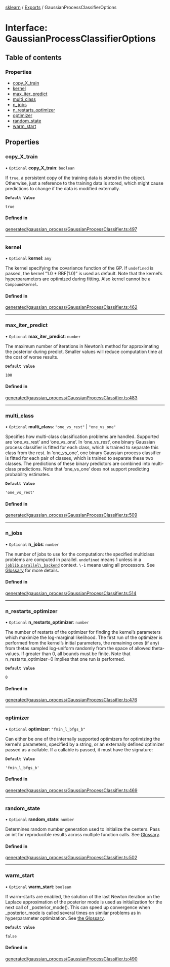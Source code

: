 [sklearn](../readme.md) / [Exports](../modules.md) / GaussianProcessClassifierOptions

# Interface: GaussianProcessClassifierOptions

## Table of contents

### Properties

- [copy\_X\_train](GaussianProcessClassifierOptions.md#copy_x_train)
- [kernel](GaussianProcessClassifierOptions.md#kernel)
- [max\_iter\_predict](GaussianProcessClassifierOptions.md#max_iter_predict)
- [multi\_class](GaussianProcessClassifierOptions.md#multi_class)
- [n\_jobs](GaussianProcessClassifierOptions.md#n_jobs)
- [n\_restarts\_optimizer](GaussianProcessClassifierOptions.md#n_restarts_optimizer)
- [optimizer](GaussianProcessClassifierOptions.md#optimizer)
- [random\_state](GaussianProcessClassifierOptions.md#random_state)
- [warm\_start](GaussianProcessClassifierOptions.md#warm_start)

## Properties

### copy\_X\_train

• `Optional` **copy\_X\_train**: `boolean`

If `true`, a persistent copy of the training data is stored in the object. Otherwise, just a reference to the training data is stored, which might cause predictions to change if the data is modified externally.

**`Default Value`**

`true`

#### Defined in

[generated/gaussian_process/GaussianProcessClassifier.ts:497](https://github.com/transitive-bullshit/scikit-learn-ts/blob/367336a/packages/sklearn/src/generated/gaussian_process/GaussianProcessClassifier.ts#L497)

___

### kernel

• `Optional` **kernel**: `any`

The kernel specifying the covariance function of the GP. If `undefined` is passed, the kernel “1.0 \* RBF(1.0)” is used as default. Note that the kernel’s hyperparameters are optimized during fitting. Also kernel cannot be a `CompoundKernel`.

#### Defined in

[generated/gaussian_process/GaussianProcessClassifier.ts:462](https://github.com/transitive-bullshit/scikit-learn-ts/blob/367336a/packages/sklearn/src/generated/gaussian_process/GaussianProcessClassifier.ts#L462)

___

### max\_iter\_predict

• `Optional` **max\_iter\_predict**: `number`

The maximum number of iterations in Newton’s method for approximating the posterior during predict. Smaller values will reduce computation time at the cost of worse results.

**`Default Value`**

`100`

#### Defined in

[generated/gaussian_process/GaussianProcessClassifier.ts:483](https://github.com/transitive-bullshit/scikit-learn-ts/blob/367336a/packages/sklearn/src/generated/gaussian_process/GaussianProcessClassifier.ts#L483)

___

### multi\_class

• `Optional` **multi\_class**: ``"one_vs_rest"`` \| ``"one_vs_one"``

Specifies how multi-class classification problems are handled. Supported are ‘one\_vs\_rest’ and ‘one\_vs\_one’. In ‘one\_vs\_rest’, one binary Gaussian process classifier is fitted for each class, which is trained to separate this class from the rest. In ‘one\_vs\_one’, one binary Gaussian process classifier is fitted for each pair of classes, which is trained to separate these two classes. The predictions of these binary predictors are combined into multi-class predictions. Note that ‘one\_vs\_one’ does not support predicting probability estimates.

**`Default Value`**

`'one_vs_rest'`

#### Defined in

[generated/gaussian_process/GaussianProcessClassifier.ts:509](https://github.com/transitive-bullshit/scikit-learn-ts/blob/367336a/packages/sklearn/src/generated/gaussian_process/GaussianProcessClassifier.ts#L509)

___

### n\_jobs

• `Optional` **n\_jobs**: `number`

The number of jobs to use for the computation: the specified multiclass problems are computed in parallel. `undefined` means 1 unless in a [`joblib.parallel\_backend`](https://joblib.readthedocs.io/en/latest/parallel.html#joblib.parallel_backend "(in joblib v1.3.0.dev0)") context. `\-1` means using all processors. See [Glossary](../../glossary.html#term-n_jobs) for more details.

#### Defined in

[generated/gaussian_process/GaussianProcessClassifier.ts:514](https://github.com/transitive-bullshit/scikit-learn-ts/blob/367336a/packages/sklearn/src/generated/gaussian_process/GaussianProcessClassifier.ts#L514)

___

### n\_restarts\_optimizer

• `Optional` **n\_restarts\_optimizer**: `number`

The number of restarts of the optimizer for finding the kernel’s parameters which maximize the log-marginal likelihood. The first run of the optimizer is performed from the kernel’s initial parameters, the remaining ones (if any) from thetas sampled log-uniform randomly from the space of allowed theta-values. If greater than 0, all bounds must be finite. Note that n\_restarts\_optimizer=0 implies that one run is performed.

**`Default Value`**

`0`

#### Defined in

[generated/gaussian_process/GaussianProcessClassifier.ts:476](https://github.com/transitive-bullshit/scikit-learn-ts/blob/367336a/packages/sklearn/src/generated/gaussian_process/GaussianProcessClassifier.ts#L476)

___

### optimizer

• `Optional` **optimizer**: ``"fmin_l_bfgs_b"``

Can either be one of the internally supported optimizers for optimizing the kernel’s parameters, specified by a string, or an externally defined optimizer passed as a callable. If a callable is passed, it must have the signature:

**`Default Value`**

`'fmin_l_bfgs_b'`

#### Defined in

[generated/gaussian_process/GaussianProcessClassifier.ts:469](https://github.com/transitive-bullshit/scikit-learn-ts/blob/367336a/packages/sklearn/src/generated/gaussian_process/GaussianProcessClassifier.ts#L469)

___

### random\_state

• `Optional` **random\_state**: `number`

Determines random number generation used to initialize the centers. Pass an int for reproducible results across multiple function calls. See [Glossary](../../glossary.html#term-random_state).

#### Defined in

[generated/gaussian_process/GaussianProcessClassifier.ts:502](https://github.com/transitive-bullshit/scikit-learn-ts/blob/367336a/packages/sklearn/src/generated/gaussian_process/GaussianProcessClassifier.ts#L502)

___

### warm\_start

• `Optional` **warm\_start**: `boolean`

If warm-starts are enabled, the solution of the last Newton iteration on the Laplace approximation of the posterior mode is used as initialization for the next call of \_posterior\_mode(). This can speed up convergence when \_posterior\_mode is called several times on similar problems as in hyperparameter optimization. See [the Glossary](../../glossary.html#term-warm_start).

**`Default Value`**

`false`

#### Defined in

[generated/gaussian_process/GaussianProcessClassifier.ts:490](https://github.com/transitive-bullshit/scikit-learn-ts/blob/367336a/packages/sklearn/src/generated/gaussian_process/GaussianProcessClassifier.ts#L490)
